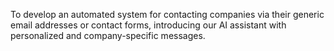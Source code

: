To develop an automated system for contacting companies via their generic email addresses or contact forms, introducing our AI assistant with personalized and company-specific messages.
